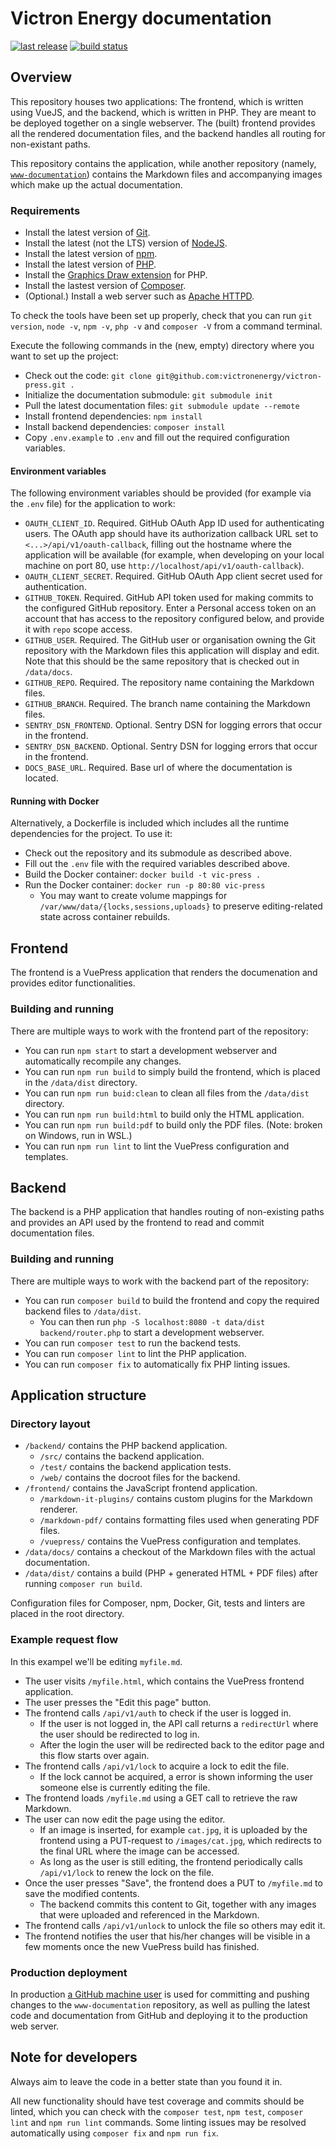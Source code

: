 # Victron Energy documentation

[![last release](https://img.shields.io/github/release/victronenergy/victron-press.svg)](https://github.com/victronenergy/victron-press/releases)
[![build status](https://img.shields.io/travis/com/victronenergy/victron-press/master.svg)](https://travis-ci.com/victronenergy/victron-press)

## Overview

This repository houses two applications: The frontend, which is written using
VueJS, and the backend, which is written in PHP. They are meant to be deployed
together on a single webserver. The (built) frontend provides all the rendered
documentation files, and the backend handles all routing for non-existant paths.

This repository contains the application, while another repository (namely,
[`www-documentation`](https://github.com/victronenergy/www-documentation))
contains the Markdown files and accompanying images which make up the actual
documentation.

### Requirements

- Install the latest version of [Git](https://git-scm.com/downloads/).
- Install the latest (not the LTS) version of [NodeJS](https://nodejs.org/en/download/current/).
- Install the latest version of [npm](https://www.npmjs.com/package/npm).
- Install the latest version of [PHP](https://secure.php.net/downloads.php).
- Install the [Graphics Draw extension](https://secure.php.net/manual/en/image.installation.php) for PHP.
- Install the lastest version of [Composer](https://getcomposer.org/download/).
- (Optional.) Install a web server such as [Apache HTTPD](https://httpd.apache.org/download.cgi).

To check the tools have been set up properly, check that you can run
`git version`, `node -v`, `npm -v`, `php -v` and `composer -V` from a command terminal.

Execute the following commands in the (new, empty) directory where you want to set up the project:

- Check out the code: `git clone git@github.com:victronenergy/victron-press.git .`
- Initialize the documentation submodule: `git submodule init`
- Pull the latest documentation files: `git submodule update --remote`
- Install frontend dependencies: `npm install`
- Install backend dependencies: `composer install`
- Copy `.env.example` to `.env` and fill out the required configuration variables.

#### Environment variables

The following environment variables should be provided (for example via the
`.env` file) for the application to work:

- `OAUTH_CLIENT_ID`. Required. GitHub OAuth App ID used for authenticating users. The OAuth
  app should have its authorization callback URL set to `<...>/api/v1/oauth-callback`,
  filling out the hostname where the application will be available (for example, when
  developing on your local machine on port 80, use `http://localhost/api/v1/oauth-callback`).
- `OAUTH_CLIENT_SECRET`. Required. GitHub OAuth App client secret used for authentication.
- `GITHUB_TOKEN`. Required. GitHub API token used for making commits to the configured
  GitHub repository. Enter a Personal access token on an account that has access to the
  repository configured below, and provide it with `repo` scope access.
- `GITHUB_USER`. Required. The GitHub user or organisation owning the Git repository
  with the Markdown files this application will display and edit. Note that this should
  be the same repository that is checked out in `/data/docs`.
- `GITHUB_REPO`. Required. The repository name containing the Markdown files.
- `GITHUB_BRANCH`. Required. The branch name containing the Markdown files.
- `SENTRY_DSN_FRONTEND`. Optional. Sentry DSN for logging errors that occur in the frontend.
- `SENTRY_DSN_BACKEND`. Optional. Sentry DSN for logging errors that occur in the frontend.
- `DOCS_BASE_URL`. Required. Base url of where the documentation is located.

#### Running with Docker

Alternatively, a Dockerfile is included which includes all the runtime
dependencies for the project. To use it:

- Check out the repository and its submodule as described above.
- Fill out the `.env` file with the required variables described above.
- Build the Docker container: `docker build -t vic-press .`
- Run the Docker container: `docker run -p 80:80 vic-press`
  - You may want to create volume mappings for `/var/www/data/{locks,sessions,uploads}`
    to preserve editing-related state across container rebuilds.

## Frontend

The frontend is a VuePress application that renders the documenation and
provides editor functionalities.

### Building and running

There are multiple ways to work with the frontend part of the repository:

- You can run `npm start` to start a development webserver and automatically recompile any changes.
- You can run `npm run build` to simply build the frontend, which is placed in the `/data/dist` directory.
- You can run `npm run buid:clean` to clean all files from the `/data/dist` directory.
- You can run `npm run build:html` to build only the HTML application.
- You can run `npm run build:pdf` to build only the PDF files. (Note: broken on Windows, run in WSL.)
- You can run `npm run lint` to lint the VuePress configuration and templates.

## Backend

The backend is a PHP application that handles routing of non-existing paths and
provides an API used by the frontend to read and commit documentation files.

### Building and running

There are multiple ways to work with the backend part of the repository:

- You can run `composer build` to build the frontend and copy the required backend files to `/data/dist`.
  - You can then run `php -S localhost:8080 -t data/dist backend/router.php` to start a development webserver.
- You can run `composer test` to run the backend tests.
- You can run `composer lint` to lint the PHP application.
- You can run `composer fix` to automatically fix PHP linting issues.

## Application structure

### Directory layout

- `/backend/` contains the PHP backend application.
  - `/src/` contains the backend application.
  - `/test/` contains the backend application tests.
  - `/web/` contains the docroot files for the backend.
- `/frontend/` contains the JavaScript frontend application.
  - `/markdown-it-plugins/` contains custom plugins for the Markdown renderer.
  - `/markdown-pdf/` contains formatting files used when generating PDF files.
  - `/vuepress/` contains the VuePress configuration and templates.
- `/data/docs/` contains a checkout of the Markdown files with the actual documentation.
- `/data/dist/` contains a build (PHP + generated HTML + PDF files) after running `composer run build`.

Configuration files for Composer, npm, Docker, Git, tests and linters are placed
in the root directory.

### Example request flow

In this exampel we'll be editing `myfile.md`.

- The user visits `/myfile.html`, which contains the VuePress frontend application.
- The user presses the "Edit this page" button.
- The frontend calls `/api/v1/auth` to check if the user is logged in.
  - If the user is not logged in, the API call returns a `redirectUrl` where
    the user should be redirected to log in.
  - After the login the user will be redirected back to the editor page and
    this flow starts over again.
- The frontend calls `/api/v1/lock` to acquire a lock to edit the file.
  - If the lock cannot be acquired, a error is shown informing the user
    someone else is currently editing the file.
- The frontend loads `/myfile.md` using a GET call to retrieve the raw
  Markdown.
- The user can now edit the page using the editor.
  - If an image is inserted, for example `cat.jpg`, it is uploaded by the
    frontend using a PUT-request to `/images/cat.jpg`, which redirects to the
    final URL where the image can be accessed.
  - As long as the user is still editing, the frontend periodically calls
    `/api/v1/lock` to renew the lock on the file.
- Once the user presses "Save", the frontend does a PUT to `/myfile.md` to
  save the modified contents.
  - The backend commits this content to Git, together with any images that
    were uploaded and referenced in the Markdown.
- The frontend calls `/api/v1/unlock` to unlock the file so others may edit it.
- The frontend notifies the user that his/her changes will be visible in a few
  moments once the new VuePress build has finished.

### Production deployment

In production [a GitHub machine user](https://github.com/VictronPress) is used
for committing and pushing changes to the `www-documentation` repository, as
well as pulling the latest code and documentation from GitHub and deploying it
to the production web server.

## Note for developers

Always aim to leave the code in a better state than you found it in.

All new functionality should have test coverage and commits should be linted,
which you can check with the `composer test`, `npm test`, `composer lint` and
`npm run lint` commands. Some linting issues may be resolved automatically
using `composer fix` and `npm run fix`.
